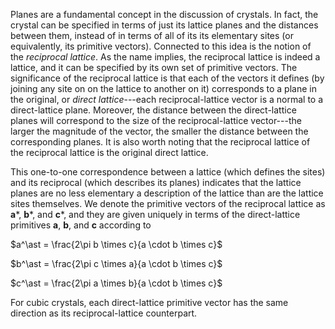 

Planes are a fundamental concept in the discussion of crystals. In fact, the crystal can be specified in terms of just its lattice planes and the distances between them, instead of in terms of all of its its elementary sites (or equivalently, its primitive vectors). Connected to this idea is the notion of the *reciprocal lattice*. As the name implies, the reciprocal lattice is indeed a lattice, and it can be specified by its own set of primitive vectors. The significance of the reciprocal lattice is that each of the vectors it defines (by joining any site on on the lattice to another on it) corresponds to a plane in the original, or *direct lattice*---each reciprocal-lattice vector is a normal to a direct-lattice plane. Moreover, the distance between the direct-lattice planes will correspond to the size of the reciprocal-lattice vector---the larger the magnitude of the vector, the smaller the distance between the corresponding planes. It is also worth noting that the reciprocal lattice of the reciprocal lattice is the original direct lattice.

This one-to-one correspondence between a lattice (which defines the sites) and its reciprocal (which describes its planes) indicates that the lattice planes are no less elementary a description of the lattice than are the lattice sites themselves. We denote the primitive vectors of the reciprocal lattice as **a***, **b***, and **c***, and they are given uniquely in terms of the direct-lattice primitives **a**, **b**, and **c** according to

$a^\ast = \frac{2\pi b \times c}{a \cdot b \times c}$

$b^\ast = \frac{2\pi c \times a}{a \cdot b \times c}$

$c^\ast = \frac{2\pi a \times b}{a \cdot b \times c}$

For cubic crystals, each direct-lattice primitive vector has the same direction as its reciprocal-lattice counterpart.